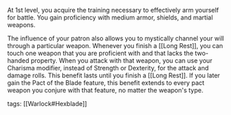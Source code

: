 At 1st level, you acquire the training necessary to effectively arm yourself for battle. You gain proficiency with medium armor, shields, and martial weapons.

The influence of your patron also allows you to mystically channel your will through a particular weapon. Whenever you finish a [[Long Rest]], you can touch one weapon that you are proficient with and that lacks the two-handed property. When you attack with that weapon, you can use your Charisma modifier, instead of Strength or Dexterity, for the attack and damage rolls. This benefit lasts until you finish a [[Long Rest]]. If you later gain the Pact of the Blade feature, this benefit extends to every pact weapon you conjure with that feature, no matter the weapon's type.

tags: [[Warlock#Hexblade]]
